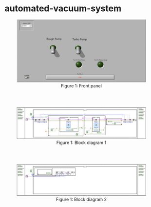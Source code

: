 # automated-vacuum-system

<div align="center">

<figure>
<img src="front-panel.jpg"><br/>
  <figcaption>Figure 1: Front panel</figcaption>
</figure>

</div>

<br/>
<br/>

<div align="center">

<figure>
<img src="block-diagram-1.jpg"><br/>
  <figcaption>Figure 1: Block diagram 1</figcaption>
</figure>

</div>

<br/>
<br/>

<div align="center">

<figure>
<img src="block-diagram-2.jpg"><br/>
  <figcaption>Figure 1: Block diagram 2</figcaption>
</figure>

</div>
